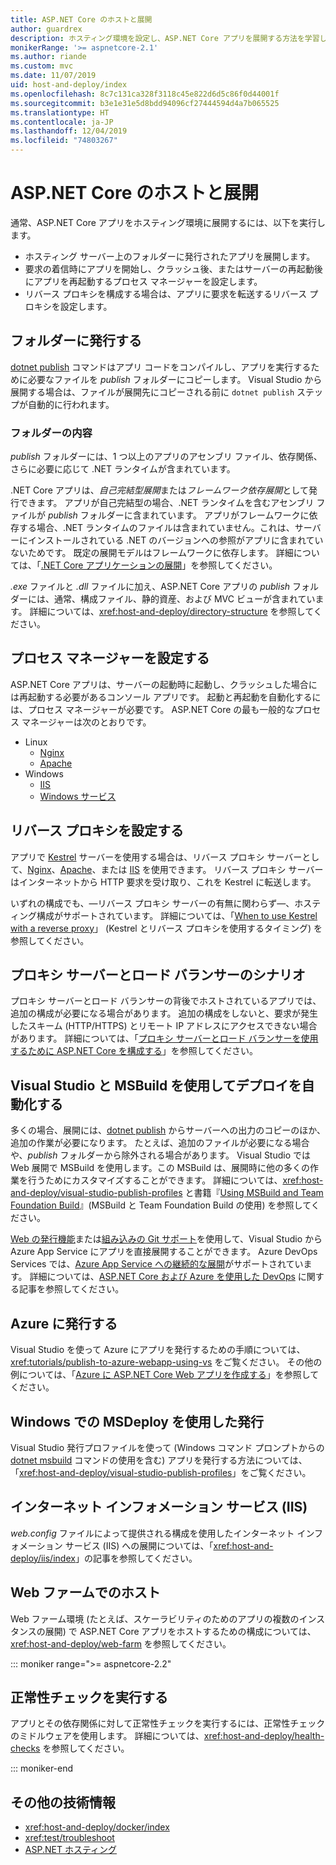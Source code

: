```yaml
---
title: ASP.NET Core のホストと展開
author: guardrex
description: ホスティング環境を設定し、ASP.NET Core アプリを展開する方法を学習します。
monikerRange: '>= aspnetcore-2.1'
ms.author: riande
ms.custom: mvc
ms.date: 11/07/2019
uid: host-and-deploy/index
ms.openlocfilehash: 8c7c131ca328f3118c45e822d6d5c86f0d44001f
ms.sourcegitcommit: b3e1e31e5d8bdd94096cf27444594d4a7b065525
ms.translationtype: HT
ms.contentlocale: ja-JP
ms.lasthandoff: 12/04/2019
ms.locfileid: "74803267"
---
```

# <a name="host-and-deploy-aspnet-core"></a>ASP.NET Core のホストと展開

通常、ASP.NET Core アプリをホスティング環境に展開するには、以下を実行します。

* ホスティング サーバー上のフォルダーに発行されたアプリを展開します。
* 要求の着信時にアプリを開始し、クラッシュ後、またはサーバーの再起動後にアプリを再起動するプロセス マネージャーを設定します。
* リバース プロキシを構成する場合は、アプリに要求を転送するリバース プロキシを設定します。

## <a name="publish-to-a-folder"></a>フォルダーに発行する

[dotnet publish](/dotnet/core/tools/dotnet-publish) コマンドはアプリ コードをコンパイルし、アプリを実行するために必要なファイルを *publish* フォルダーにコピーします。 Visual Studio から展開する場合は、ファイルが展開先にコピーされる前に `dotnet publish` ステップが自動的に行われます。

### <a name="folder-contents"></a>フォルダーの内容

*publish* フォルダーには、1 つ以上のアプリのアセンブリ ファイル、依存関係、さらに必要に応じて .NET ランタイムが含まれています。

.NET Core アプリは、*自己完結型展開*または*フレームワーク依存展開*として発行できます。 アプリが自己完結型の場合、.NET ランタイムを含むアセンブリ ファイルが *publish* フォルダーに含まれています。 アプリがフレームワークに依存する場合、.NET ランタイムのファイルは含まれていません。これは、サーバーにインストールされている .NET のバージョンへの参照がアプリに含まれていないためです。 既定の展開モデルはフレームワークに依存します。 詳細については、「[.NET Core アプリケーションの展開](/dotnet/core/deploying/)」を参照してください。

*.exe* ファイルと *.dll* ファイルに加え、ASP.NET Core アプリの *publish* フォルダーには、通常、構成ファイル、静的資産、および MVC ビューが含まれています。 詳細については、<xref:host-and-deploy/directory-structure> を参照してください。

## <a name="set-up-a-process-manager"></a>プロセス マネージャーを設定する

ASP.NET Core アプリは、サーバーの起動時に起動し、クラッシュした場合には再起動する必要があるコンソール アプリです。 起動と再起動を自動化するには、プロセス マネージャーが必要です。 ASP.NET Core の最も一般的なプロセス マネージャーは次のとおりです。

* Linux
  * [Nginx](xref:host-and-deploy/linux-nginx)
  * [Apache](xref:host-and-deploy/linux-apache)
* Windows
  * [IIS](xref:host-and-deploy/iis/index)
  * [Windows サービス](xref:host-and-deploy/windows-service)

## <a name="set-up-a-reverse-proxy"></a>リバース プロキシを設定する

アプリで [Kestrel](xref:fundamentals/servers/kestrel) サーバーを使用する場合は、リバース プロキシ サーバーとして、[Nginx](xref:host-and-deploy/linux-nginx)、[Apache](xref:host-and-deploy/linux-apache)、または [IIS](xref:host-and-deploy/iis/index) を使用できます。 リバース プロキシ サーバーはインターネットから HTTP 要求を受け取り、これを Kestrel に転送します。

いずれの構成でも、&mdash;リバース プロキシ サーバーの有無に関わらず&mdash;、ホスティング構成がサポートされています。 詳細については、「[When to use Kestrel with a reverse proxy](xref:fundamentals/servers/kestrel#when-to-use-kestrel-with-a-reverse-proxy)」 (Kestrel とリバース プロキシを使用するタイミング) を参照してください。

## <a name="proxy-server-and-load-balancer-scenarios"></a>プロキシ サーバーとロード バランサーのシナリオ

プロキシ サーバーとロード バランサーの背後でホストされているアプリでは、追加の構成が必要になる場合があります。 追加の構成をしないと、要求が発生したスキーム (HTTP/HTTPS) とリモート IP アドレスにアクセスできない場合があります。 詳細については、「[プロキシ サーバーとロード バランサーを使用するために ASP.NET Core を構成する](xref:host-and-deploy/proxy-load-balancer)」を参照してください。

## <a name="use-visual-studio-and-msbuild-to-automate-deployments"></a>Visual Studio と MSBuild を使用してデプロイを自動化する

多くの場合、展開には、[dotnet publish](/dotnet/core/tools/dotnet-publish) からサーバーへの出力のコピーのほか、追加の作業が必要になります。 たとえば、追加のファイルが必要になる場合や、*publish* フォルダーから除外される場合があります。 Visual Studio では Web 展開で MSBuild を使用します。この MSBuild は、展開時に他の多くの作業を行うためにカスタマイズすることができます。 詳細については、<xref:host-and-deploy/visual-studio-publish-profiles> と書籍『[Using MSBuild and Team Foundation Build](http://msbuildbook.com/)』(MSBuild と Team Foundation Build の使用) を参照してください。

[Web の発行機能](xref:tutorials/publish-to-azure-webapp-using-vs)または[組み込みの Git サポート](xref:host-and-deploy/azure-apps/azure-continuous-deployment)を使用して、Visual Studio から Azure App Service にアプリを直接展開することができます。 Azure DevOps Services では、[Azure App Service への継続的な展開](/azure/devops/pipelines/targets/webapp)がサポートされています。 詳細については、[ASP.NET Core および Azure を使用した DevOps](xref:azure/devops/index) に関する記事を参照してください。

## <a name="publish-to-azure"></a>Azure に発行する

Visual Studio を使って Azure にアプリを発行するための手順については、<xref:tutorials/publish-to-azure-webapp-using-vs> をご覧ください。 その他の例については、「[Azure に ASP.NET Core Web アプリを作成する](/azure/app-service/app-service-web-get-started-dotnet)」を参照してください。

## <a name="publish-with-msdeploy-on-windows"></a>Windows での MSDeploy を使用した発行

Visual Studio 発行プロファイルを使って (Windows コマンド プロンプトからの [dotnet msbuild](/dotnet/core/tools/dotnet-msbuild) コマンドの使用を含む) アプリを発行する方法については、「<xref:host-and-deploy/visual-studio-publish-profiles>」をご覧ください。

## <a name="internet-information-services-iis"></a>インターネット インフォメーション サービス (IIS)

*web.config* ファイルによって提供される構成を使用したインターネット インフォメーション サービス (IIS) への展開については、「<xref:host-and-deploy/iis/index>」の記事を参照してください。

## <a name="host-in-a-web-farm"></a>Web ファームでのホスト

Web ファーム環境 (たとえば、スケーラビリティのためのアプリの複数のインスタンスの展開) で ASP.NET Core アプリをホストするための構成については、<xref:host-and-deploy/web-farm> を参照してください。

::: moniker range=">= aspnetcore-2.2"

## <a name="perform-health-checks"></a>正常性チェックを実行する

アプリとその依存関係に対して正常性チェックを実行するには、正常性チェックのミドルウェアを使用します。 詳細については、<xref:host-and-deploy/health-checks> を参照してください。

::: moniker-end

## <a name="additional-resources"></a>その他の技術情報

* <xref:host-and-deploy/docker/index>
* <xref:test/troubleshoot>
* [ASP.NET ホスティング](https://dotnet.microsoft.com/apps/aspnet/hosting)


